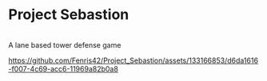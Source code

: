 # Project Sebastion
 <br>
 A lane based tower defense game
<br>


https://github.com/Fenris42/Project_Sebastion/assets/133166853/d6da1616-f007-4c69-acc6-11969a82b0a8




